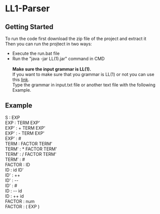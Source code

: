 # LL1-Parser

## Getting Started
To run the code first download the zip file of the project and extract it <br/>
Then you can run the projtect in two ways:

* Execute the run.bat file
* Run the "java -jar LL(1).jar" command in CMD
<br /><br />
**Make sure the input grammar is LL(1).**<br />
If you want to make sure that you grammar is LL(1) or not you can use this [link](https://smlweb.cpsc.ucalgary.ca/start.html).<br/>
Type the grammar in input.txt file or another text file with the following Example.<br />


## Example

S : EXP<br />
EXP : TERM EXP'<br />
EXP' : + TERM EXP'<br />
EXP' : - TERM EXP'<br />
EXP' : #<br />
TERM : FACTOR TERM'<br />
TERM' : * FACTOR TERM'<br />
TERM' : / FACTOR TERM'<br />
TERM' : #<br />
FACTOR : ID<br />
ID : id ID'<br />
ID' : ++<br />
ID' : --<br />
ID' : #<br />
ID : -- id<br />
ID : ++ id<br />
FACTOR : num<br />
FACTOR : ( EXP )<br />

